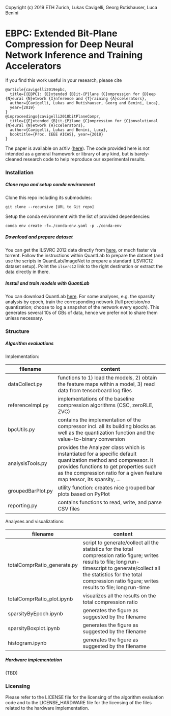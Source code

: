 ﻿﻿﻿﻿﻿﻿﻿﻿﻿﻿﻿﻿﻿﻿﻿﻿﻿﻿﻿﻿﻿﻿Copyright (c) 2019 ETH Zurich, Lukas Cavigelli, Georg Rutishauser, Luca Benini# EBPC: Extended Bit-Plane Compression for Deep Neural Network Inference and Training AcceleratorsIf you find this work useful in your research, please cite```@article{cavigelli2019epbc,  title={{EBPC}: {E}xtended {B}it-{P}lane {C}ompression for {D}eep {N}eural {N}etwork {I}nference and {T}raining {A}ccelerators},  author={Cavigelli, Lukas and Rutishauser, Georg and Benini, Luca},  year={2019}}@inproceedings{cavigelli2018bitPlaneCompr,  title={{E}xtended {B}it-{P}lane {C}ompression for {C}onvolutional {N}eural {N}etwork {A}ccelerators},  author={Cavigelli, Lukas and Benini, Luca},  booktitle={Proc. IEEE AICAS}, year={2018}}```The paper is available on arXiv ([here](https://arxiv.org/abs/1810.03979)).The code provided here is not intended as a general framework or library of any kind, but is barely-cleaned research code to help reproduce our experimental results.  ### Installation##### Clone repo and setup conda environmentClone this repo including its submodules: `git clone --recursive [URL to Git repo]`Setup the conda environment with the list of provided dependencies: `conda env create -f=./conda-env.yaml -p ./conda-env`##### Download and prepare datasetYou can get the ILSVRC 2012 data directly from [here](http://image-net.org/challenges/LSVRC/2012/), or much faster via torrent. Follow the instructions within QuantLab to prepare the dataset (and use the scripts in QuantLab/ImageNet to prepare a standard ILSVRC12 dataset setup). Point the `ilsvrc12` link to the right destination or extract the data directly in there. ##### Install and train models with QuantLabYou can download QuantLab [here](https://github.com/spallanzanimatteo/QuantLab). For some analyses, e.g. the sparsity analysis by epoch, train the corresponding network (full precision/no quantization; choose to log a snapshot of the network every epoch). This generates several 10s of GBs of data, hence we prefer not to share them unless necessary. ### Structure##### Algorithm evaluationsImplementation:|  filename  |  content ||---|---|| dataCollect.py | functions to 1) load the models, 2) obtain the feature maps within a model, 3) read data from tensorboard log files || referenceImpl.py | implementations of the baseline compression algorithms (CSC, zeroRLE, ZVC) || bpcUtils.py | contains the implementation of the compressor incl. all its building blocks as well as the quantization function and the value-to-binary conversion || analysisTools.py | provides the Analyzer class which is instantiated for a specific default quantization method and compressor. It provides functions to get properties such as the compression ratio for a given feature map tensor, its sparsity, ... || groupedBarPlot.py | utility function: creates nice grouped bar plots based on PyPlot || reporting.py | contains functions to read, write, and parse CSV files |Analyses and visualizations: |  filename  |  content ||---|---|| totalComprRatio_generate.py  | script to generate/collect all the statistics for the total compression ratio figure; writes results to file; long run-timescript to generate/collect all the statistics for the total compression ratio figure; writes results to file; long run-time || totalComprRatio_plot.ipynb  | visualizes all the results on the total compression ratio || sparsityByEpoch.ipynb  | generates the figure as suggested by the filename || sparsityBoxplot.ipynb  | generates the figure as suggested by the filename || histogram.ipynb  | generates the figure as suggested by the filename |##### Hardware implementation(TBD)### LicensingPlease refer to the LICENSE file for the licensing of the algorithm evaluation code and to the LICENSE_HARDWARE file for the licensing of the files related to the hardware implementation. 